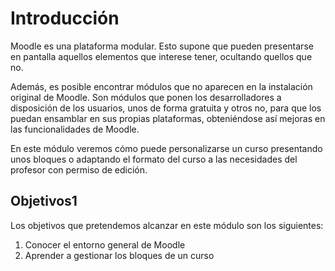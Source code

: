 
# Introducción

Moodle es una plataforma modular. Esto supone que pueden presentarse en pantalla aquellos elementos que interese tener, ocultando quellos que no.

Además, es posible encontrar módulos que no aparecen en la instalación original de Moodle. Son módulos que ponen los desarrolladores a disposición de los usuarios, unos de forma gratuita y otros no, para que los puedan ensamblar en sus propias plataformas, obteniéndose así mejoras en las funcionalidades de Moodle.

En este módulo veremos cómo puede personalizarse un curso presentando unos bloques o adaptando el formato del curso a las necesidades del profesor con permiso de edición.

## Objetivos1

Los objetivos que pretendemos alcanzar en este módulo son los siguientes:

1. Conocer el entorno general de Moodle
1. Aprender a gestionar los bloques de un curso


